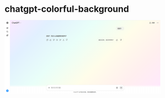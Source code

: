 # chatgpt-colorful-background
![预览图](https://raw.githubusercontent.com/YinYiBing/Java/master/images/chatgpt-colorful-background.png)
